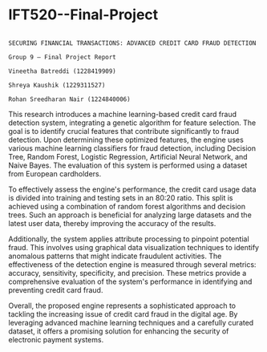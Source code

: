 # IFT520--Final-Project

                                                                        SECURING FINANCIAL TRANSACTIONS: ADVANCED CREDIT CARD FRAUD DETECTION
                                                                                                  Group 9 – Final Project Report
                                                                                                  Vineetha Batreddi (1228419909)
                                                                                                     Shreya Kaushik (1229311527)
                                                                                                Rohan Sreedharan Nair (1224840006)

This research introduces a machine learning-based credit card fraud detection system, integrating a genetic algorithm for feature selection. The goal is to identify crucial features that contribute significantly to fraud detection. Upon determining these optimized features, the engine uses various machine learning classifiers for fraud detection, including Decision Tree, Random Forest, Logistic Regression, Artificial Neural Network, and Naive Bayes. The evaluation of this system is performed using a dataset from European cardholders.

To effectively assess the engine's performance, the credit card usage data is divided into training and testing sets in an 80:20 ratio. This split is achieved using a combination of random forest algorithms and decision trees. Such an approach is beneficial for analyzing large datasets and the latest user data, thereby improving the accuracy of the results.

Additionally, the system applies attribute processing to pinpoint potential fraud. This involves using graphical data visualization techniques to identify anomalous patterns that might indicate fraudulent activities. The effectiveness of the detection engine is measured through several metrics: accuracy, sensitivity, specificity, and precision. These metrics provide a comprehensive evaluation of the system's performance in identifying and preventing credit card fraud.

Overall, the proposed engine represents a sophisticated approach to tackling the increasing issue of credit card fraud in the digital age. By leveraging advanced machine learning techniques and a carefully curated dataset, it offers a promising solution for enhancing the security of electronic payment systems.
